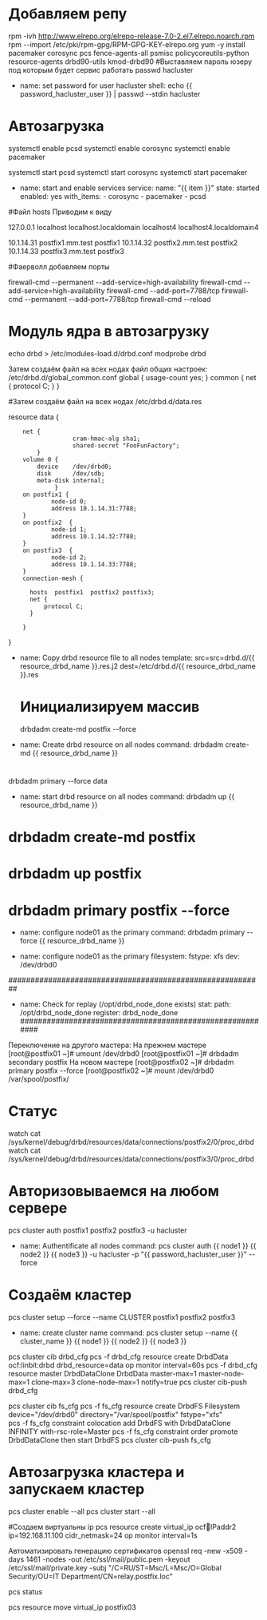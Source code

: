 # Добавляем репу 
rpm -ivh http://www.elrepo.org/elrepo-release-7.0-2.el7.elrepo.noarch.rpm
rpm --import /etc/pki/rpm-gpg/RPM-GPG-KEY-elrepo.org
yum -y install  pacemaker corosync pcs fence-agents-all psmisc policycoreutils-python  resource-agents drbd90-utils kmod-drbd90
#Выставляем пароль юзеру под которым будет сервис работать
passwd hacluster

- name: set password for user hacluster
  shell: echo {{ password_hacluster_user }} | passwd --stdin hacluster

# Автозагрузка
systemctl enable pcsd
systemctl enable corosync
systemctl enable pacemaker

systemctl start pcsd
systemctl start corosync
systemctl start pacemaker

- name: start and enable services
  service:
    name: "{{ item }}"
    state: started
    enabled: yes
    with_items:
      - corosync
      - pacemaker
      - pcsd

#Файл hosts Приводим к виду

127.0.0.1   localhost localhost.localdomain localhost4 localhost4.localdomain4

10.1.14.31      postfix1.mm.test postfix1
10.1.14.32      postfix2.mm.test postfix2
10.1.14.33      postfix3.mm.test postfix3

#Фаерволл добавляем порты

firewall-cmd --permanent --add-service=high-availability
firewall-cmd --add-service=high-availability
firewall-cmd --add-port=7788/tcp
firewall-cmd --permanent --add-port=7788/tcp
firewall-cmd --reload


# Модуль ядра в автозагрузку
echo drbd > /etc/modules-load.d/drbd.conf
modprobe drbd

Затем создаём файл на всех нодах файл общих настроек: /etc/drbd.d/global_common.conf
global {
 usage-count  yes;
}
common {
 net {
  protocol C;
 }
}


#Затем создаём файл на всех нодах /etc/drbd.d/data.res

 
resource data {
        
        net {
                      cram-hmac-alg sha1;
                      shared-secret "FooFunFactory";
            }
        volume 0 {
            device    /dev/drbd0;
            disk      /dev/sdb;
            meta-disk internal;
                 }
        on postfix1 {
                node-id 0;
                address 10.1.14.31:7788;
        }
        on postfix2  {
                node-id 1;
                address 10.1.14.32:7788;
        }
        on postfix3  {
                node-id 2;
                address 10.1.14.33:7788;
        }
        connection-mesh {

          hosts  postfix1  postfix2 postfix3;
          net {
              protocol C;
          }

        }

}







- name: Copy drbd resource file to all nodes
  template:
    src=src=drbd.d/{{ resource_drbd_name }}.res.j2 
    dest=/etc/drbd.d/{{ resource_drbd_name }}.res

    # Инициализируем массив
    drbdadm create-md postfix --force


- name: Create drbd resource on all nodes
  command: drbdadm create-md {{ resource_drbd_name }}
# 
drbdadm primary --force data


  - name: start drbd resource on all nodes
  command:  drbdadm up {{ resource_drbd_name }}

# drbdadm create-md postfix
# drbdadm up postfix
# drbdadm primary postfix --force




- name: configure node01 as the primary
  command: drbdadm primary --force {{ resource_drbd_name }}
  

- name: configure node01 as the primary
  filesystem:
    fstype: xfs
    dev: /dev/drbd0

##########################################################
- name: Check for replay (/opt/drbd_node_done exists)
  stat:
    path: /opt/drbd_node_done
  register: drbd_node_done
##########################################################

Переключение на другого мастера:
На прежнем мастере
[root@postfix01 ~]# umount /dev/drbd0
[root@postfix01 ~]# drbdadm secondary postfix
На новом мастере
[root@postfix02 ~]# drbdadm primary postfix --force
[root@postfix02 ~]# mount /dev/drbd0 /var/spool/postfix/




# Статус
watch cat /sys/kernel/debug/drbd/resources/data/connections/postfix2/0/proc_drbd
watch cat /sys/kernel/debug/drbd/resources/data/connections/postfix3/0/proc_drbd





# Авторизовываемся на любом сервере
 pcs cluster auth postfix1 postfix2 postfix3  -u hacluster

- name: Authentificate all nodes
  command: pcs cluster auth {{ node1 }} {{ node2 }} {{ node3 }} -u hacluster -p "{{ password_hacluster_user }}" --force
  
# Создаём кластер
pcs cluster setup --force --name CLUSTER postfix1 postfix2 postfix3

- name: create cluster name
  command: pcs cluster setup --name {{ cluster_name }} {{ node1 }} {{ node2 }} {{ node3 }}
 



pcs cluster cib drbd_cfg
pcs -f drbd_cfg resource create DrbdData ocf:linbit:drbd drbd_resource=data op monitor interval=60s
pcs -f drbd_cfg resource master DrbdDataClone DrbdData master-max=1 master-node-max=1 clone-max=3 clone-node-max=1 notify=true
pcs cluster cib-push drbd_cfg


pcs cluster cib fs_cfg
pcs  -f fs_cfg resource create DrbdFS Filesystem device="/dev/drbd0" directory="/var/spool/postfix" fstype="xfs"  
pcs  -f fs_cfg constraint colocation add DrbdFS with DrbdDataClone INFINITY with-rsc-role=Master
pcs  -f fs_cfg constraint order promote DrbdDataClone then start DrbdFS
pcs cluster cib-push fs_cfg


# Автозагрузка кластера и запускаем кластер
pcs cluster enable --all
pcs cluster start --all


#Создаем виртуальны ip
pcs resource create virtual_ip ocf:heartbeat:IPaddr2 ip=192.168.11.100 cidr_netmask=24 op monitor interval=1s



Автоматизировать генерацию сертификатов
openssl req -new -x509 -days 1461 -nodes -out /etc/ssl/mail/public.pem -keyout /etc/ssl/mail/private.key -subj "/C=RU/ST=Msc/L=Msc/O=Global Security/OU=IT Department/CN=relay.postfix.loc"










































pcs status


pcs resource move virtual_ip postfix03



















